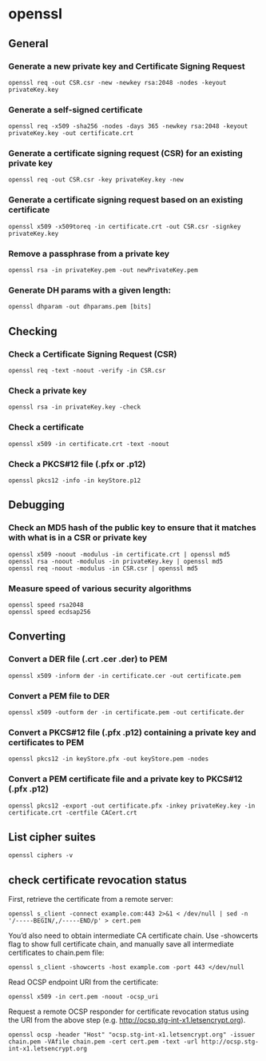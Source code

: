 # openssl

## General

### Generate a new private key and Certificate Signing Request

    openssl req -out CSR.csr -new -newkey rsa:2048 -nodes -keyout privateKey.key

### Generate a self-signed certificate

    openssl req -x509 -sha256 -nodes -days 365 -newkey rsa:2048 -keyout privateKey.key -out certificate.crt

### Generate a certificate signing request (CSR) for an existing private key

    openssl req -out CSR.csr -key privateKey.key -new

### Generate a certificate signing request based on an existing certificate

    openssl x509 -x509toreq -in certificate.crt -out CSR.csr -signkey privateKey.key

### Remove a passphrase from a private key

    openssl rsa -in privateKey.pem -out newPrivateKey.pem

### Generate DH params with a given length:

    openssl dhparam -out dhparams.pem [bits]

## Checking

### Check a Certificate Signing Request (CSR)

    openssl req -text -noout -verify -in CSR.csr

### Check a private key

    openssl rsa -in privateKey.key -check

### Check a certificate

    openssl x509 -in certificate.crt -text -noout

### Check a PKCS#12 file (.pfx or .p12)

    openssl pkcs12 -info -in keyStore.p12

## Debugging

### Check an MD5 hash of the public key to ensure that it matches with what is in a CSR or private key

    openssl x509 -noout -modulus -in certificate.crt | openssl md5
    openssl rsa -noout -modulus -in privateKey.key | openssl md5
    openssl req -noout -modulus -in CSR.csr | openssl md5

### Measure speed of various security algorithms

    openssl speed rsa2048
    openssl speed ecdsap256

## Converting

### Convert a DER file (.crt .cer .der) to PEM

    openssl x509 -inform der -in certificate.cer -out certificate.pem

### Convert a PEM file to DER

    openssl x509 -outform der -in certificate.pem -out certificate.der

### Convert a PKCS#12 file (.pfx .p12) containing a private key and certificates to PEM

    openssl pkcs12 -in keyStore.pfx -out keyStore.pem -nodes

### Convert a PEM certificate file and a private key to PKCS#12 (.pfx .p12)

    openssl pkcs12 -export -out certificate.pfx -inkey privateKey.key -in certificate.crt -certfile CACert.crt

## List cipher suites

    openssl ciphers -v

## check certificate revocation status

First, retrieve the certificate from a remote server:

    openssl s_client -connect example.com:443 2>&1 < /dev/null | sed -n '/-----BEGIN/,/-----END/p' > cert.pem

You’d also need to obtain intermediate CA certificate chain. Use -showcerts flag to show full certificate chain, and manually save all intermediate certificates to chain.pem file:

    openssl s_client -showcerts -host example.com -port 443 </dev/null

Read OCSP endpoint URI from the certificate:

    openssl x509 -in cert.pem -noout -ocsp_uri

Request a remote OCSP responder for certificate revocation status using the URI from the above step (e.g. http://ocsp.stg-int-x1.letsencrypt.org).

    openssl ocsp -header "Host" "ocsp.stg-int-x1.letsencrypt.org" -issuer chain.pem -VAfile chain.pem -cert cert.pem -text -url http://ocsp.stg-int-x1.letsencrypt.org
